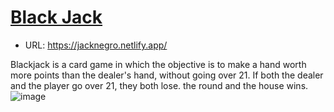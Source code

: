 # [Black Jack](https://youtu.be/bMYCWccL-3U)

- URL: https://jacknegro.netlify.app/

Blackjack is a card game in which the objective is to make a hand worth more points than the dealer's hand, without going over 21. If both the dealer and the player go over 21, they both lose. the round and the house wins.
![image](https://github.com/fedemquinteros/black-jack/assets/139373301/c7a5211d-2e40-4672-a58c-b195ee8be4a0)
